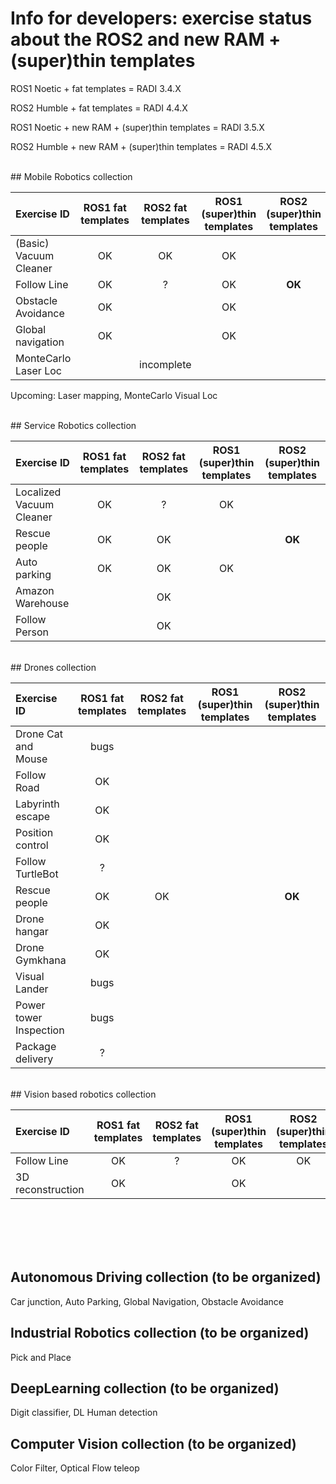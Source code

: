 # Info for developers: exercise status about the ROS2 and new RAM + (super)thin templates

ROS1 Noetic + fat templates = RADI 3.4.X

ROS2 Humble + fat templates = RADI 4.4.X

ROS1 Noetic + new RAM + (super)thin templates = RADI 3.5.X

ROS2 Humble + new RAM + (super)thin templates = RADI 4.5.X

<br/>
## Mobile Robotics collection

| Exercise ID    | ROS1 fat templates | ROS2 fat templates | ROS1 (super)thin templates | ROS2 (super)thin templates |
| :--- | :---: | :---: | :---: | :---: |
| (Basic) Vacuum Cleaner | OK | OK | OK | | 
| Follow Line | OK | ? | OK | **OK** | 
| Obstacle Avoidance | OK | | OK | | 
| Global navigation | OK| | OK | | 
| MonteCarlo Laser Loc | | incomplete | | | 

Upcoming: Laser mapping, MonteCarlo Visual Loc

<br/>
## Service Robotics collection

| Exercise ID    | ROS1 fat templates | ROS2 fat templates | ROS1 (super)thin templates | ROS2 (super)thin templates |
| :--- | :---: | :---: | :---: | :---: |
| Localized Vacuum Cleaner |OK| ? | OK | | 
| Rescue people | OK| OK | | **OK** | 
| Auto parking | OK | OK | OK | | 
| Amazon Warehouse | | OK | | | 
| Follow Person | | OK | | | 

<br/>
## Drones collection

| Exercise ID    | ROS1 fat templates | ROS2 fat templates | ROS1 (super)thin templates | ROS2 (super)thin templates |
| :--- | :---: | :---: | :---: | :---: |
| Drone Cat and Mouse | bugs | | | | 
| Follow Road | OK | | | | 
| Labyrinth escape | OK | | | | 
| Position control | OK | | | | 
| Follow TurtleBot | ? | | | | 
| Rescue people | OK | OK | | **OK** | 
| Drone hangar | OK | | | | 
| Drone Gymkhana | OK | | | | 
| Visual Lander | bugs | | | | 
| Power tower Inspection | bugs | | | | 
| Package delivery | ? | | | | 

<br/>
## Vision based robotics collection

| Exercise ID    | ROS1 fat templates | ROS2 fat templates | ROS1 (super)thin templates | ROS2 (super)thin templates |
| :--- | :---: | :---: | :---: | :---: |
| Follow Line | OK | ? | OK | OK | 
| 3D reconstruction | OK | | OK | | 

<br/><br/><br/><br/>
## Autonomous Driving collection (to be organized)
Car junction, Auto Parking, Global Navigation, Obstacle Avoidance

## Industrial Robotics collection (to be organized)
Pick and Place

## DeepLearning collection (to be organized)
Digit classifier, DL Human detection

## Computer Vision collection (to be organized)
Color Filter, Optical Flow teleop

